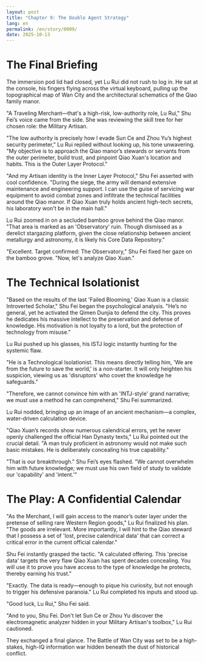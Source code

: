 ```yaml
---
layout: post
title: "Chapter 9: The Double Agent Strategy"
lang: en
permalink: /en/story/0009/
date: 2025-10-13
---
```

# The Final Briefing

The immersion pod lid had closed, yet Lu Rui did not rush to log in. He sat at the console, his fingers flying across the virtual keyboard, pulling up the topographical map of Wan City and the architectural schematics of the Qiao family manor.

"A Traveling Merchant—that's a high-risk, low-authority role, Lu Rui," Shu Fei’s voice came from the side. She was reviewing the skill tree for her chosen role: the Military Artisan.

"The low authority is precisely how I evade Sun Ce and Zhou Yu’s highest security perimeter," Lu Rui replied without looking up, his tone unwavering. "My objective is to approach the Qiao manor’s stewards or servants from the outer perimeter, build trust, and pinpoint Qiao Xuan's location and habits. This is the Outer Layer Protocol."

"And my Artisan identity is the Inner Layer Protocol," Shu Fei asserted with cool confidence. "During the siege, the army will demand extensive maintenance and engineering support. I can use the guise of servicing war equipment to avoid combat zones and infiltrate the technical facilities around the Qiao manor. If Qiao Xuan truly holds ancient high-tech secrets, his laboratory won't be in the main hall."

Lu Rui zoomed in on a secluded bamboo grove behind the Qiao manor. "That area is marked as an 'Observatory' ruin. Though dismissed as a derelict stargazing platform, given the close relationship between ancient metallurgy and astronomy, it is likely his Core Data Repository."

"Excellent. Target confirmed: The Observatory," Shu Fei fixed her gaze on the bamboo grove. "Now, let's analyze Qiao Xuan."

# The Technical Isolationist

"Based on the results of the last 'Failed Blooming,' Qiao Xuan is a classic Introverted Scholar," Shu Fei began the psychological analysis. "He’s no general, yet he activated the Qimen Dunjia to defend the city. This proves he dedicates his massive intellect to the preservation and defense of knowledge. His motivation is not loyalty to a lord, but the protection of technology from misuse."

Lu Rui pushed up his glasses, his ISTJ logic instantly hunting for the systemic flaw.

"He is a Technological Isolationist. This means directly telling him, 'We are from the future to save the world,' is a non-starter. It will only heighten his suspicion, viewing us as 'disruptors' who covet the knowledge he safeguards."

"Therefore, we cannot convince him with an 'INTJ-style' grand narrative; we must use a method he can comprehend," Shu Fei summarized.

Lu Rui nodded, bringing up an image of an ancient mechanism—a complex, water-driven calculation device.

"Qiao Xuan’s records show numerous calendrical errors, yet he never openly challenged the official Han Dynasty texts," Lu Rui pointed out the crucial detail. "A man truly proficient in astronomy would not make such basic mistakes. He is deliberately concealing his true capability."

"That is our breakthrough." Shu Fei’s eyes flashed. "We cannot overwhelm him with future knowledge; we must use his own field of study to validate our 'capability' and 'intent.'"

# The Play: A Confidential Calendar

"As the Merchant, I will gain access to the manor’s outer layer under the pretense of selling rare Western Region goods," Lu Rui finalized his plan. "The goods are irrelevant. More importantly, I will hint to the Qiao steward that I possess a set of 'lost, precise calendrical data' that can correct a critical error in the current official calendar."

Shu Fei instantly grasped the tactic. "A calculated offering. This 'precise data' targets the very flaw Qiao Xuan has spent decades concealing. You will use it to prove you have access to the type of knowledge he protects, thereby earning his trust."

"Exactly. The data is ready—enough to pique his curiosity, but not enough to trigger his defensive paranoia." Lu Rui completed his inputs and stood up.

"Good luck, Lu Rui," Shu Fei said.

"And to you, Shu Fei. Don't let Sun Ce or Zhou Yu discover the electromagnetic analyzer hidden in your Military Artisan's toolbox," Lu Rui cautioned.

They exchanged a final glance. The Battle of Wan City was set to be a high-stakes, high-IQ information war hidden beneath the dust of historical conflict.
